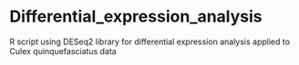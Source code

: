 # Differential_expression_analysis

R script using DESeq2 library for differential expression analysis applied to Culex quinquefasciatus data
